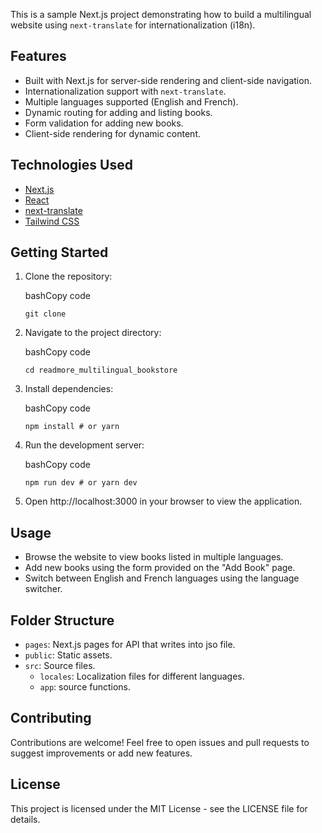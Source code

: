 This is a sample Next.js project demonstrating how to build a multilingual website using `next-translate` for internationalization (i18n).

Features
--------

*   Built with Next.js for server-side rendering and client-side navigation.
*   Internationalization support with `next-translate`.
*   Multiple languages supported (English and French).
*   Dynamic routing for adding and listing books.
*   Form validation for adding new books.
*   Client-side rendering for dynamic content.

Technologies Used
-----------------

*   [Next.js](https://nextjs.org/)
*   [React](https://reactjs.org/)
*   [next-translate](https://github.com/vinissimus/next-translate)
*   [Tailwind CSS](https://tailwindcss.com/)

Getting Started
---------------

1.  Clone the repository:
    
    bashCopy code
    
    `git clone `
    
2.  Navigate to the project directory:
    
    bashCopy code
    
    `cd readmore_multilingual_bookstore`
    
3.  Install dependencies:
    
    bashCopy code
    
    `npm install # or yarn`
    
4.  Run the development server:
    
    bashCopy code
    
    `npm run dev # or yarn dev`
    
5.  Open http://localhost:3000 in your browser to view the application.
    

Usage
-----

*   Browse the website to view books listed in multiple languages.
*   Add new books using the form provided on the "Add Book" page.
*   Switch between English and French languages using the language switcher.

Folder Structure
----------------

*   `pages`: Next.js pages for API that writes into jso file.
*   `public`: Static assets.
*   `src`: Source files.
    *   `locales`: Localization files for different languages.
    *   `app`: source functions.

Contributing
------------

Contributions are welcome! Feel free to open issues and pull requests to suggest improvements or add new features.

License
-------

This project is licensed under the MIT License - see the LICENSE file for details.

